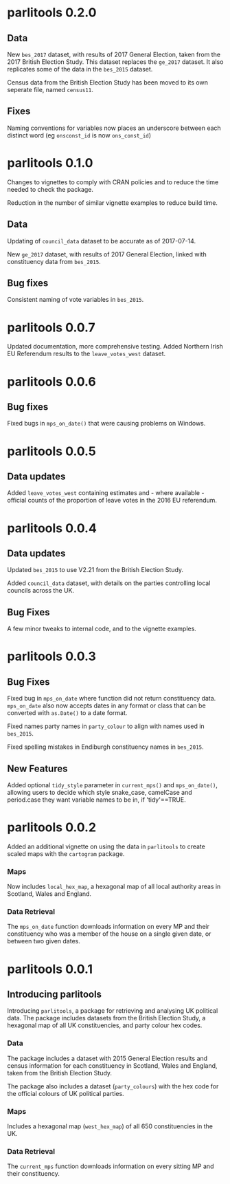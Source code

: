 
# parlitools 0.2.0

## Data

New `bes_2017` dataset, with results of 2017 General Election, taken from the 2017 British Election Study. This dataset replaces the `ge_2017` dataset. It also replicates some of the data in the `bes_2015` dataset.

Census data from the British Election Study has been moved to its own seperate file, named `census11`.

## Fixes

Naming conventions for variables now places an underscore between each distinct word (eg `onsconst_id` is now `ons_const_id`)

# parlitools 0.1.0

Changes to vignettes to comply with CRAN policies and to reduce the time needed to check the package.

Reduction in the number of similar vignette examples to reduce build time.

## Data

Updating of `council_data` dataset to be accurate as of 2017-07-14.

New `ge_2017` dataset, with results of 2017 General Election, linked with constituency data from `bes_2015`.

## Bug fixes

Consistent naming of vote variables in `bes_2015`.

# parlitools 0.0.7

Updated documentation, more comprehensive testing. Added Northern Irish EU Referendum results to the `leave_votes_west` dataset.

# parlitools 0.0.6

## Bug fixes

Fixed bugs in `mps_on_date()` that were causing problems on Windows.

# parlitools 0.0.5

## Data updates

Added `leave_votes_west` containing estimates and - where available - official counts of the proportion of leave votes in the 2016 EU referendum.

# parlitools 0.0.4

## Data updates

Updated `bes_2015` to use V2.21 from the British Election Study.

Added `council_data` dataset, with details on the parties controlling local councils across the UK.

## Bug Fixes

A few minor tweaks to internal code, and to the vignette examples.

# parlitools 0.0.3

## Bug Fixes

Fixed bug in `mps_on_date` where function did not return constituency data. `mps_on_date` also now accepts dates in any format or class that can be converted with `as.Date()` to a date format.

Fixed names party names in `party_colour` to align with names used in `bes_2015`.

Fixed spelling mistakes in Endiburgh constituency names in `bes_2015`.

## New Features

Added optional `tidy_style` parameter in `current_mps()` and `mps_on_date()`, allowing users to decide which style snake_case, camelCase and period.case they want variable names to be in, if 'tidy'==TRUE.

# parlitools 0.0.2

Added an additional vignette on using the data in `parlitools` to create scaled maps with the `cartogram` package.

### Maps

Now includes `local_hex_map`, a hexagonal map of all local authority areas in Scotland, Wales and England.

### Data Retrieval

The `mps_on_date` function downloads information on every MP and their constituency who was a member of the house on a single given date, or between two given dates.

# parlitools 0.0.1

## Introducing parlitools

Introducing `parlitools`, a package for retrieving and analysing UK political data. The package includes datasets from the British Election Study, a hexagonal map of all UK constituencies, and party colour hex codes.

### Data

The package includes a dataset with 2015 General Election results and census information for each constituency in Scotland, Wales and England, taken from the British Election Study.

The package also includes a dataset (`party_colours`) with the hex code for the official colours of UK political parties.

### Maps

Includes a hexagonal map (`west_hex_map`) of all 650 constituencies in the UK.

### Data Retrieval

The `current_mps` function downloads information on every sitting MP and their constituency.